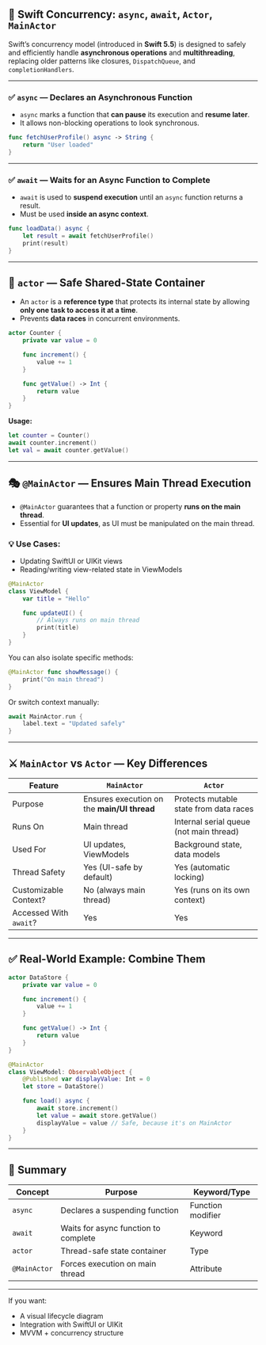 ## 🧵 Swift Concurrency: `async`, `await`, `Actor`, `MainActor`

Swift’s concurrency model (introduced in **Swift 5.5**) is designed to safely and efficiently handle **asynchronous operations** and **multithreading**, replacing older patterns like closures, `DispatchQueue`, and `completionHandlers`.

---

### ✅ `async` — Declares an Asynchronous Function

* `async` marks a function that **can pause** its execution and **resume later**.
* It allows non-blocking operations to look synchronous.

```swift
func fetchUserProfile() async -> String {
    return "User loaded"
}
```

---

### ✅ `await` — Waits for an Async Function to Complete

* `await` is used to **suspend execution** until an `async` function returns a result.
* Must be used **inside an async context**.

```swift
func loadData() async {
    let result = await fetchUserProfile()
    print(result)
}
```

---

## 👤 `actor` — Safe Shared-State Container

* An `actor` is a **reference type** that protects its internal state by allowing **only one task to access it at a time**.
* Prevents **data races** in concurrent environments.

```swift
actor Counter {
    private var value = 0

    func increment() {
        value += 1
    }

    func getValue() -> Int {
        return value
    }
}
```

**Usage:**

```swift
let counter = Counter()
await counter.increment()
let val = await counter.getValue()
```

---

## 🎭 `@MainActor` — Ensures Main Thread Execution

* `@MainActor` guarantees that a function or property **runs on the main thread**.
* Essential for **UI updates**, as UI must be manipulated on the main thread.

### 💡 Use Cases:

* Updating SwiftUI or UIKit views
* Reading/writing view-related state in ViewModels

```swift
@MainActor
class ViewModel {
    var title = "Hello"

    func updateUI() {
        // Always runs on main thread
        print(title)
    }
}
```

You can also isolate specific methods:

```swift
@MainActor func showMessage() {
    print("On main thread")
}
```

Or switch context manually:

```swift
await MainActor.run {
    label.text = "Updated safely"
}
```

---

## ⚔️ `MainActor` vs `Actor` — Key Differences

| Feature                | `MainActor`                                 | `Actor`                                 |
| ---------------------- | ------------------------------------------- | --------------------------------------- |
| Purpose                | Ensures execution on the **main/UI thread** | Protects mutable state from data races  |
| Runs On                | Main thread                                 | Internal serial queue (not main thread) |
| Used For               | UI updates, ViewModels                      | Background state, data models           |
| Thread Safety          | Yes (UI-safe by default)                    | Yes (automatic locking)                 |
| Customizable Context?  | No (always main thread)                     | Yes (runs on its own context)           |
| Accessed With `await`? | Yes                                         | Yes                                     |

---

## ✅ Real-World Example: Combine Them

```swift
actor DataStore {
    private var value = 0

    func increment() {
        value += 1
    }

    func getValue() -> Int {
        return value
    }
}

@MainActor
class ViewModel: ObservableObject {
    @Published var displayValue: Int = 0
    let store = DataStore()

    func load() async {
        await store.increment()
        let value = await store.getValue()
        displayValue = value // Safe, because it's on MainActor
    }
}
```

---

## 🧠 Summary

| Concept      | Purpose                              | Keyword/Type      |
| ------------ | ------------------------------------ | ----------------- |
| `async`      | Declares a suspending function       | Function modifier |
| `await`      | Waits for async function to complete | Keyword           |
| `actor`      | Thread-safe state container          | Type              |
| `@MainActor` | Forces execution on main thread      | Attribute         |

---

If you want:

* A visual lifecycle diagram
* Integration with SwiftUI or UIKit
* MVVM + concurrency structure

